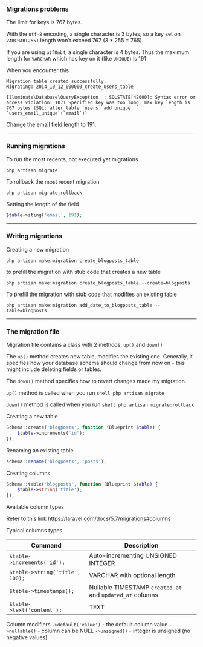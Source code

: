 ### Migrations problems

The limit for keys is 767 bytes.

With the ```utf-8``` encoding, a single character is 3 bytes, so a key set on ```VARCHAR(255)``` length won't exceed 767 (3 * 255 = 765).

If you are using ```utf8mb4```, a single character is 4 bytes. Thus the maximum length for ```VARCHAR``` which has key on it (like ```UNIQUE```) is 191

When you encounter this :
```shell
Migration table created successfully.
Migrating: 2014_10_12_000000_create_users_table

Illuminate\Database\QueryException  : SQLSTATE[42000]: Syntax error or access violation: 1071 Specified key was too long; max key length is 767 bytes (SQL: alter table `users` add unique `users_email_unique`(`email`))
```
Change the email field length to 191.
___

### Running migrations

To run the most recents, not executed yet migrations 
```shell
php artisan migrate
```
To rollback the most recent migration
```shell
php artisan migrate:rollback
```
Setting the length of the field
```php
$table->sting('email', 191);
```
___

### Writing migrations

Creating a new migration
```shell
php artisan make:migration create_blogposts_table
```
to prefill the migration with stub code that creates a new table
```shell
php artisan make:migration create_blogposts_table --create=blogposts
```
To prefill the migration with stub code that modifies an existing table
```shell
php artisan make:migration add_date_to_blogposts_table --table=blogposts
```
___

### The migration file

Migration file contains a class with 2 methods, ```up()``` and ```down()```

The ```up()``` method creates new table, modifies the existing one. Generally, it specifies how your database schema should change from now on - this might include deleting fields or tables.

The ```down()``` method specifies how to revert changes made my migration.

```up()``` method is called when you run ```shell php artisan migrate```

```down()``` method is called when you run ```shell php artisan migrate:rollback```

Creating a new table
```php
Schema::create('blogposts', function (Blueprint $table) {
    $table->increments('id');
});
```
Renaming an existing table
```php
schema::rename('blogposts', 'posts');
```
Creating columns
```php
Schema::table('blogposts', function (Blueprint $table) {
    $table->string('title');
});
```
Available column types

Refer to this link https://laravel.com/docs/5.7/migrations#columns

Typical columns types
<table>
  <thead>
    <tr>
      <th>Command</th>
      <th>Description</th>
    </tr>
  </thead>
  <tbody>
    <tr>
      <td><code>$table-&gt;increments('id');</code></td>
      <td>Auto-incrementing UNSIGNED INTEGER</td>
    </tr>
    <tr>
      <td><code>$table-&gt;string('title', 100);</code></td>
      <td>VARCHAR with optional length</td>
    </tr>
    <tr>
      <td><code>$table-&gt;timestamps();</code></td>
      <td>Nullable TIMESTAMP <code>created_at</code> and <code>updated_at</code> columns</td>
    </tr>
    <tr>
      <td><code>$table-&gt;text('content');</code></td>
      <td>TEXT</td>
    </tr>
  </tbody>
</table>

Column modifiers
```->default('value')``` - the default column value
```->nullable()``` - column can be NULL
```->unsigned()``` - integer is unsigned (no negative values)


